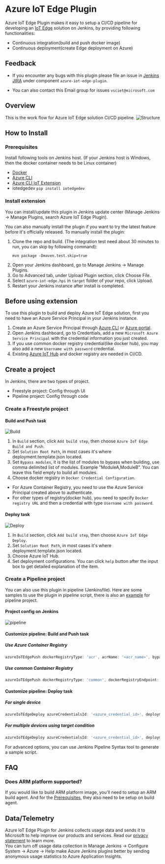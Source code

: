 # Azure IoT Edge Plugin

Azure IoT Edge Plugin makes it easy to setup a CI/CD pipeline for developing an [IoT Edge](https://docs.microsoft.com/azure/iot-edge/how-iot-edge-works) solution on Jenkins, by providing following functionalities:
* Continuous integration(build and push docker image)
* Continuous deployment(create Edge deployment on Azure)

## Feedback
* If you encounter any bugs with this plugin please file an issue in [Jenkins JIRA](https://issues.jenkins-ci.org) under component `azure-iot-edge-plugin`.

* You can also contact this Email group for issues `vsciet@microsoft.com`

## Overview
This is the work flow for Azure IoT Edge solution CI/CD pipeline.
![Structure](doc/structure.png)

## How to Install

### Prerequisites
Install following tools on Jenkins host. (If your Jenkins host is Windows, then the docker container needs to be Linux container)
  * [Docker](https://docs.docker.com/install/)
  * [Azure CLI](https://docs.microsoft.com/en-US/cli/azure/install-azure-cli)
  * [Azure CLI IoT Extension](https://github.com/Azure/azure-iot-cli-extension#quick-guide)
  * iotedgedev `pip install iotedgedev`

### Install extension
You can install/update this plugin in Jenkins update center (Manage Jenkins -> Manage Plugins, search Azure IoT Edge Plugin).

You can also manually install the plugin if you want to try the latest feature before it's officially released.
To manually install the plugin:

1. Clone the repo and build. (The integration test need about 30 minutes to run, you can skip by following command):
   ```
   mvn package -Dmaven.test.skip=true
   ```
2. Open your Jenkins dashboard, go to Manage Jenkins -> Manage Plugins.
3. Go to Advanced tab, under Upload Plugin section, click Choose File.
4. Select `azure-iot-edge.hpi` in `target` folder of your repo, click Upload.
5. Restart your Jenkins instance after install is completed.

## Before using extension

To use this plugin to build and deploy Azure IoT Edge solution, first you need to have an Azure Service Principal in your Jenkins instance.

1. Create an Azure Service Principal through [Azure CLI](https://docs.microsoft.com/en-us/cli/azure/create-an-azure-service-principal-azure-cli?toc=%2fazure%2fazure-resource-manager%2ftoc.json) or [Azure portal](https://docs.microsoft.com/en-us/azure/azure-resource-manager/resource-group-create-service-principal-portal).
2. Open Jenkins dashboard, go to Credentials, add a new `Microsoft Azure Service Principal` with the credential information you just created.
3. If you use common docker registry credential(like docker hub), you may also add a new `Username with password` credential.
4. Existing [Azure IoT Hub](https://docs.microsoft.com/en-us/azure/iot-hub/iot-hub-create-through-portal) and docker registry are needed in CI/CD.

## Create a project

In Jenkins, there are two types of project.
* Freestyle project: Config through UI
* Pipeline project: Config through code

### Create a Freestyle project
#### Build and Push task

![Build](doc/build.png)

1. In `Build` section, click `Add build step`, then choose `Azure IoT Edge Build and Push`. 
2. Set `Solution Root Path`, in most cases it's where deployment.template.json located.
3. Set `Bypass modules`, it is the list of modules to bypass when building, use comma delimited list of modules. Example "ModuleA,ModuleB". You can leave this field empty to build all modules.
4. Choose docker registry in `Docker Credential Configuration`.
  * For Azure Container Registry, you need to use the Azure Service Principal created above to authenticate.
  * For other types of registry(docker hub), you need to specify `Docker registry URL` and then a credential with type `Username with password`.

#### Deploy task

![Deploy](doc/deploy.png)

1. In `Build` section, click `Add build step`, then choose `Azure IoT Edge Deploy`. 
2. Set `Solution Root Path`, in most cases it's where deployment.template.json located.
3. Choose Azure IoT Hub.
4. Set deployment configurations. You can click `help` button after the input box to get detailed explanation of the item.

### Create a Pipeline project

You can also use this plugin in pipeline (Jenkinsfile). Here are some samples to use the plugin in pipeline script, there is also an [example](https://github.com/VSChina/iot-edge-sample-solution/tree/master-pipeline) for pipeline project.

#### Project config on Jenkins
![pipeline](doc/pipeline.png)

#### Customize pipeline: Build and Push task

##### Use Azure Container Registry
```groovy
azureIoTEdgePush dockerRegistryType: 'acr', acrName: '<acr_name>', bypassModules: '', azureCredentialsId: '<azure_credential_id>', resourceGroup: '<resource_group_name>', rootPath: '<solution_root_path>'
```

##### Use common Container Registry
```groovy
azureIoTEdgePush dockerRegistryType: 'common', dockerRegistryEndpoint: [credentialsId: '<credential_id>', url: '<url>'], bypassModules: '', resourceGroup: '<resource_group_name>', rootPath: '<solution_root_path>'
```

#### Customize pipeline: Deploy task 
##### For single device
```groovy
azureIoTEdgeDeploy azureCredentialsId: '<azure_credential_id>', deploymentId: '<deployment_id>', deploymentType: 'single', deviceId: '<device_id>', iothubName: '<iothub_name>', priority: '<priority>', resourceGroup: '<resource_group_name>', rootPath: '<solution_root_path>', targetCondition: ''
```

##### For multiple devices using target condition
```groovy
azureIoTEdgeDeploy azureCredentialsId: '<azure_credential_id>', deploymentId: '<deployment_id>', deploymentType: 'multiple', targetCondition: '<target_condition>', iothubName: '<iothub_name>', priority: '<priority>', resourceGroup: '<resource_group_name>', rootPath: '<solution_root_path>', targetCondition: ''
```

For advanced options, you can use Jenkins Pipeline Syntax tool to generate a sample script.

## FAQ
### Does ARM platform supported?
If you would like to build ARM platform image, you'll need to setup an ARM build agent. And for the [Prerequisites](#Prerequisites), they also need to be setup on build agent.

## Data/Telemetry
Azure IoT Edge Plugin for Jenkins collects usage data and sends it to Microsoft to help improve our products and services. Read our [privacy statement](http://go.microsoft.com/fwlink/?LinkId=521839) to learn more.  
You can turn off usage data collection in Manage Jenkins -> Configure System -> Azure -> Help make Azure Jenkins plugins better by sending anonymous usage statistics to Azure Application Insights.